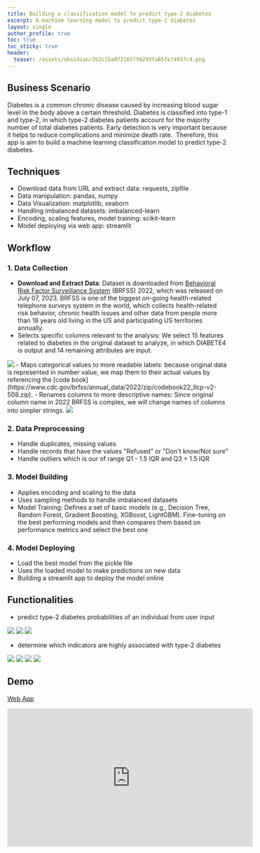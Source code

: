 ```yaml
---
title: Building a classification model to predict type-2 diabetes
excerpt: A machine learning model to predict type-2 diabetes
layout: single
author_profile: true
toc: true
toc_sticky: true
header:
  teaser: /assets/obsidian/2b2c15a072165ff6293fa65fe74937c4.png
---
```


## **Business Scenario**

Diabetes is a common chronic disease caused by increasing blood sugar level in the body above a certain threshold. Diabetes is classified into type-1 and type-2, in which type-2 diabetes patients account for the majority number of total diabetes patients. Early detection is very important because it helps to reduce complications and minimize death rate.  Therefore, this app is aim to build a machine learning classification model to predict type-2 diabetes.

## Techniques

- Download data from URL and extract data: requests, zipfile
- Data manipulation: pandas, numpy
- Data Visualization: matplotlib, seaborn
- Handling imbalanced datasets: imbalanced-learn
- Encoding, scaling features, model training: scikit-learn
- Model deploying via web app: streamlit

## **Workflow**

### 1. Data Collection 
- **Download and Extract Data**: Dataset is downloaded from [Behavioral Risk Factor Surveillance System](https://www.cdc.gov/brfss/annual_data/annual_2022.html) (BRFSS) 2022, which was released on July 07, 2023. BRFSS is one of the biggest on-going health-related telephone surveys system in the world, which collects health-related risk behavior, chronic health issues and other data from people more than 18 years old living in the US and participating US territories annually.
- Selects specific columns relevant to the analysis: We select 15 features related to diabetes in the original dataset to analyze, in which DIABETE4 is output and 14 remaining attributes are input.
<img src="/assets/obsidian/392e6365c6f637f35c2b527b25fbdfd3.png" />
- Maps categorical values to more readable labels: because original data is represented in number value, we map them to their actual values by referencing the [code book](https://www.cdc.gov/brfss/annual_data/2022/zip/codebook22_llcp-v2-508.zip).
- Renames columns to more descriptive names: Since original column name in 2022 BRFSS is complex, we will change names of columns into simpler strings.
<img src="/assets/obsidian/52504088f15e583626b680192df01723.png" />

### 2. Data Preprocessing 

- Handle duplicates, missing values
- Handle records that have the values "Refused" or "Don't know/Not sure"
- Handle outliers which is our of range Q1 - 1.5 IQR and Q3 + 1.5 IQR

### 3. **Model Building**

- Applies encoding and scaling to the data
- Uses sampling methods to handle imbalanced datasets
- Model Training: Defines a set of basic models (e.g., Decision Tree, Random Forest, Gradient Boosting, XGBoost, LightGBM). Fine-tuning on the best performing models and then compares them based on performance metrics and select the best one

### 4. **Model Deploying**

- Load the best model from the pickle file
- Uses the loaded model to make predictions on new data
- Building a streamlit app to deploy the model online

## Functionalities

- predict type-2 diabetes probabilities of an individual from user input
<img src="/assets/obsidian/2b2c15a072165ff6293fa65fe74937c4.png" />

<img src="/assets/obsidian/4709f53bcbf8cc448e40b9ab2022be79.png" />

<img src="/assets/obsidian/79f24330f8b4c12f21f08e7482adfc18.png" />

- determine which indicators are highly associated with type-2 diabetes

<img src="/assets/obsidian/ef7a10f20394540cc9f4b7e4f531ff9b.png" />

<img src="/assets/obsidian/5ff167211d7419d58b85835c2c9bf237.png" />
<img src="/assets/obsidian/5eb126a9bb682912ed6bdfad01637843.png" />

<img src="/assets/obsidian/e4fcf031fe0afdfc8da91339302fef90.png" />

## Demo

[Web App](https://diabetes-prediction-web-app-asre.onrender.com)

<iframe width="560" height="315" src="https://www.youtube.com/embed/hLZoEJCJGlo?si=LTgYkWrBklLzY8Xi" title="YouTube video player" frameborder="0" allow="accelerometer; autoplay; clipboard-write; encrypted-media; gyroscope; picture-in-picture; web-share" referrerpolicy="strict-origin-when-cross-origin" allowfullscreen></iframe>





